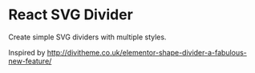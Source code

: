 # React SVG Divider

Create simple SVG dividers with multiple styles.

Inspired by http://divitheme.co.uk/elementor-shape-divider-a-fabulous-new-feature/

